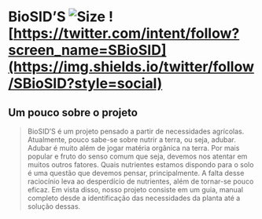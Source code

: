 # BioSID’S  ![Size](https://img.shields.io/github/repo-size/SRevolutionYT/BioSIDS)  ![https://twitter.com/intent/follow?screen_name=SBioSID](https://img.shields.io/twitter/follow/SBioSID?style=social)
## Um pouco sobre o projeto

> BioSID’S é um projeto pensado a partir de necessidades agrícolas. Atualmente, pouco sabe-se sobre nutrir a terra, ou seja, adubar. Adubar é muito além de jogar matéria orgânica na terra. Por mais popular e fruto do senso comum que seja, devemos nos atentar em muitos outros fatores. Quais nutrientes estamos dispondo para o solo é uma questão que devemos pensar, principalmente. A falta desse raciocínio leva ao desperdício de nutrientes, além de tornar-se pouco eficaz. Em vista disso, nosso projeto consiste em um guia, manual completo desde a identificação das necessidades da planta até a solução dessas.
